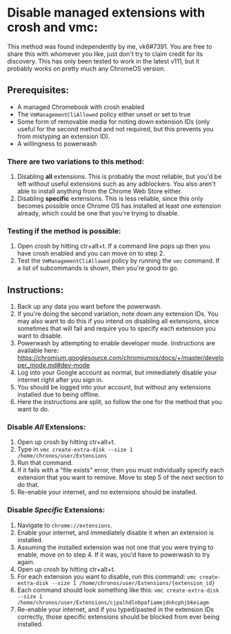 # Disable managed extensions with crosh and vmc:

This method was found independently by me, vk6#7391. You are free to share this with whomever you like, just don't try to claim credit for its discovery. This has only been tested to work in the latest v111, but it probably works on pretty much any ChromeOS version.

## Prerequisites: 
 - A managed Chromebook with crosh enabled
 - The `VmManagementCliAllowed` policy either unset or set to true
 - Some form of removable media for noting down extension IDs (only useful for the second method and not required, but this prevents you from mistyping an extension ID).
 - A willingness to powerwash

### There are two variations to this method:
 1. Disabling **all** extensions. This is probably the most reliable, but you'd be left without useful extensions such as any adblockers. You also aren't able to install anything from the Chrome Web Store either.
 2. Disabling **specific** extensions. This is less reliable, since this only becomes possible once Chrome OS has installed at least one extension already, which could be one that you're trying to disable. 

### Testing if the method is possible:
 1. Open crosh by hitting ctr+alt+t. If a command line pops up then you have crosh enabled and you can move on to step 2.
 2. Test the `VmManagementCliAllowed` policy by running the `vmc` command. If a list of subcommands is shown, then you're good to go.

## Instructions:
 1. Back up any data you want before the powerwash.
 2. If you're doing the second variation, note down any extension IDs. You may also want to do this if you intend on disabling all extensions, since sometimes that will fail and require you to specify each extension you want to disable.
 3. Powerwash by attempting to enable developer mode. Instructions are available here: https://chromium.googlesource.com/chromiumos/docs/+/master/developer_mode.md#dev-mode
 4. Log into your Google account as normal, but immediately disable your internet right after you sign in.
 5. You should be logged into your account, but without any extensions installed due to being offline.
 6. Here the instructions are split, so follow the one for the method that you want to do.

### Disable *All* Extensions: 
 1. Open up crosh by hitting ctr+alt+t.
 2. Type in `vmc create-extra-disk --size 1 /home/chronos/user/Extensions`
 3. Run that command. 
 4. If it fails with a "file exists" error, then you must individually specify each extension that you want to remove. Move to step 5 of the next section to do that.
 5. Re-enable your internet, and no extensions should be installed.

### Disable *Specific* Extensions:
 1. Navigate to `chrome://extensions`.
 2. Enable your internet, and immediately disable it when an extension is installed. 
 3. Assuming the installed extension was not one that you were trying to enable, move on to step 4. If it was, you'd have to powerwash to try again.
 4. Open up crosh by hitting ctr+alt+t.
 5. For each extension you want to disable, run this command: `vmc create-extra-disk --size 1 /home/chronos/user/Extensions/{extension_id}`
 6. Each command should look something like this: `vmc create-extra-disk --size 1 /home/chronos/user/Extensions/cjpalhdlnbpafiamejdnhcphjbkeiagm`
 7. Re-enable your internet, and if you typed/pasted in the extension IDs correctly, those specific extensions should be blocked from ever being installed.